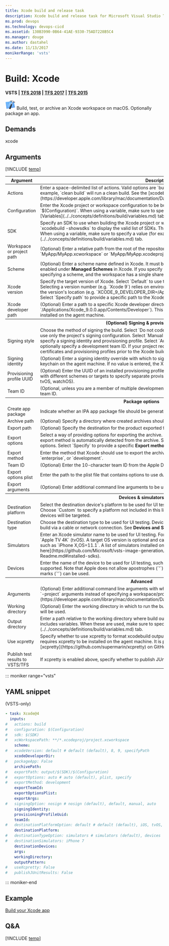 ```yaml
---
title: Xcode build and release task
description: Xcode build and release task for Microsoft Visual Studio Team Services (VSTS) and Microsoft Team Foundation Server (TFS)
ms.prod: devops
ms.technology: devops-cicd
ms.assetid: 130B3990-0B64-41AE-9330-75AD7228B5C4
ms.manager: douge
ms.author: dastahel
ms.date: 11/13/2017
monikerRange: 'vsts'
---
```



# Build: Xcode

**VSTS | [TFS 2018](xcode-build.md) | [TFS 2017](xcode-build.md) | [TFS 2015](xcode-build.md)**

![icon](_img/xcode.png) Build, test, or archive an Xcode workspace on macOS. Optionally package an app.

## Demands

xcode

## Arguments

<table>
<thead>
<tr>
<th>Argument</th>
<th>Description</th>
</tr>
</thead>

<tr>
<td>Actions</td>
<td>
Enter a space-delimited list of actions. Valid options are `build`, `clean`, `test`, `analyze`, and `archive`. For example, `clean build` will run a clean build. See the [xcodebuild man page](https://developer.apple.com/library/mac/documentation/Darwin/Reference/ManPages/man1/xcodebuild.1.html).
</td>
</tr>
<tr>
<td>Configuration</td>
<td>
Enter the Xcode project or workspace configuration to be built. The default value of this field is the variable `$(Configuration)`. When using a variable, make sure to specify a value (for example, `Release`) on the [Variables](../../concepts/definitions/build/variables.md) tab.
</td>
</tr>
<tr>
<td>SDK</td>
<td>
Specify an SDK to use when building the Xcode project or workspace. From the macOS Terminal application, run `xcodebuild -showsdks` to display the valid list of SDKs. The default value of this field is the variable `$(SDK)`. When using a variable, make sure to specify a value (for example, `iphonesimulator`) on the [Variables](../../concepts/definitions/build/variables.md) tab.
</td>
</tr>
<tr>
<td>Workspace or project path</td>
<td>
(Optional) Enter a relative path from the root of the repository to the Xcode workspace or project. For example, `MyApp/MyApp.xcworkspace` or `MyApp/MyApp.xcodeproj`.
</td>
</tr>
<tr>
<td>Scheme</td>
<td>
(Optional) Enter a scheme name defined in Xcode. It must be a shared scheme, with its <strong>Shared</strong> checkbox enabled under <strong>Managed Schemes</strong> in Xcode. If you specify a <strong>Workspace or project path</strong> above without specifying a scheme, and the workspace has a single shared scheme, it will be automatically used.
</td>
</tr>
<tr>
<td>Xcode version</td>
<td>
Specify the target version of Xcode. Select `Default` to use the default version of Xcode on the agent machine. Selecting a version number (e.g. `Xcode 9`) relies on environment variables being set on the agent machine for the version's location (e.g. `XCODE_9_DEVELOPER_DIR=/Applications/Xcode_9.0.0.app/Contents/Developer`). Select `Specify path` to provide a specific path to the Xcode developer directory.
</td>
</tr>
<tr>
<td>Xcode developer path</td>
<td>
(Optional) Enter a path to a specific Xcode developer directory (e.g. `/Applications/Xcode_9.0.0.app/Contents/Developer`). This is useful when multiple versions of Xcode are installed on the agent machine.
</td>
</tr>

<tr>
<th style="text-align: center" colspan="2">(Optional) Signing &amp; provisioning</th>
</tr>
<tr>
<td>Signing style</td>
<td>
Choose the method of signing the build. Select `Do not code sign` to disable signing. Select `Project defaults` to use only the project's signing configuration. Select `Manual signing` to force manual signing and optionally specify a signing identity and provisioning profile. Select `Automatic signing` to force automatic signing and optionally specify a development team ID. If your project requires signing, use the "Install Apple..." tasks to install certificates and provisioning profiles prior to the Xcode build.
</td>
</tr>
<tr>
<td>Signing identity</td>
<td>
(Optional) Enter a signing identity override with which to sign the build. This may require unlocking the default keychain on the agent machine. If no value is entered, the Xcode project's setting will be used.
</td>
</tr>
<tr>
<td>Provisioning profile UUID</td>
<td>
(Optional) Enter the UUID of an installed provisioning profile to be used for this build. Use separate build tasks with different schemes or targets to specify separate provisioning profiles by target in a single workspace (iOS, tvOS, watchOS).
</td>
</tr>
<tr>
<td>Team ID</td>
<td>
(Optional, unless you are a member of multiple development teams.) Specify the 10-character development team ID.
</td>
</tr>

<tr>
<th style="text-align: center" colspan="2">Package options</th>
</tr>
<tr>
<td>Create app package</td>
<td>
Indicate whether an IPA app package file should be generated as a part of the build.
</td>
</tr>
<tr>
<td>Archive path</td>
<td>
(Optional) Specify a directory where created archives should be placed.
</td>
</tr>
<tr>
<td>Export path</td>
<td>
(Optional) Specify the destination for the product exported from the archive.
</td>
</tr>
<tr>
<td>Export options</td>
<td>
Select a way of providing options for exporting the archive. When the default value of `Automatic` is selected, the export method is automatically detected from the archive. Select `Plist` to specify a plist file containing export options. Select `Specify` to provide a specific <strong>Export method</strong> and <strong>Team ID</strong>.
</td>
</tr>
<tr>
<td>Export method</td>
<td>
Enter the method that Xcode should use to export the archive. For example: `app-store`, `package`, `ad-hoc`, `enterprise`, or `development`.
</td>
</tr>
<tr>
<td>Team ID</td>
<td>
(Optional) Enter the 10-character team ID from the Apple Developer Portal to use during export.
</td>
</tr>
<tr>
<td>Export options plist</td>
<td>
Enter the path to the plist file that contains options to use during export.
</td>
</tr>
<tr>
<td>Export arguments</td>
<td>
(Optional) Enter additional command line arguments to be used during export.
</td>
</tr>

<tr>
<th style="text-align: center" colspan="2">Devices &amp; simulators</th>
</tr>
<tr>
<td>Destination platform</td>
<td>
Select the destination device's platform to be used for UI testing when the generic build device isn't valid. Choose `Custom` to specify a platform not included in this list. When `Default` is selected, no simulators nor devices will be targeted.
</td>
</tr>
<tr>
<td>Destination type</td>
<td>
Choose the destination type to be used for UI testing. Devices must be connected to the Mac performing the build via a cable or network connection. See <strong>Devices and Simulators</strong> in Xcode.
</td>
</tr>
<tr>
<td>Simulators</td>
<td>
Enter an Xcode simulator name to be used for UI testing. For example, enter `iPhone X` (iOS and watchOS) or `Apple TV 4K` (tvOS). A target OS version is optional and can be specified in the format 'OS=<i>versionNumber</i>', such as `iPhone X,OS=11.1`. A list of simulators installed on the <strong>Hosted macOS Preview</strong> agent can be [found here](https://github.com/Microsoft/vsts-image-generation/blob/master/images/macos/macos-Readme.md#installed-sdks).
</td>
</tr>
<tr>
<td>Devices</td>
<td>
Enter the name of the device to be used for UI testing, such as `Raisa's iPad`. Only one device is currently supported. Note that Apple does not allow apostrophes (`'`) in device names. Instead, right single quotation marks (`'`) can be used.
</td>
</tr>

<tr>
<th style="text-align: center" colspan="2">Advanced</th>
</tr>
<tr>
<td>Arguments</td>
<td>
(Optional) Enter additional command line arguments with which to build. This is useful for specifying `-target` or `-project` arguments instead of specifying a workspace/project and scheme. See the [xcodebuild man page](https://developer.apple.com/library/mac/documentation/Darwin/Reference/ManPages/man1/xcodebuild.1.html).
</td>
</tr>
<tr>
<td>Working directory</td>
<td>
(Optional) Enter the working directory in which to run the build. If no value is entered, the root of the repository will be used.
</td>
</tr>
<tr>
<td>Output directory</td>
<td>
Enter a path relative to the working directory where build output (binaries) will be placed.
The default value includes variables. When these are used, make sure to specify values on the [Variables](../../concepts/definitions/build/variables.md) tab.
</td>
</tr>
<tr>
<td>Use xcpretty</td>
<td>
Specify whether to use xcpretty to format xcodebuild output and generate JUnit test results. Enabling this requires xcpretty to be installed on the agent machine. It is preinstalled on VSTS hosted build agents. See [xcpretty](https://github.com/supermarin/xcpretty) on GitHub.
</td>
</tr>
<tr>
<td>Publish test results to VSTS/TFS</td>
<td>
If xcpretty is enabled above, specify whether to publish JUnit test results to VSTS/TFS.
</td>
</tr>

[!INCLUDE [temp](../_shared/control-options-arguments.md)]
</table>

::: moniker range="vsts"

## YAML snippet

(VSTS-only)

```YAML
- task: Xcode@4
  inputs:
#   actions: build
#   configuration: $(Configuration)
#   sdk: $(SDK)
#   xcWorkspacePath: **/*.xcodeproj/project.xcworkspace
    scheme:
#   xcodeVersion: default # default (default), 8, 9, specifyPath
    xcodeDeveloperDir:
#   packageApp: False
    archivePath:
#   exportPath: output/$(SDK)/$(Configuration)
#   exportOptions: auto # auto (default), plist, specify
#   exportMethod: development
    exportTeamId:
    exportOptionsPlist:
    exportArgs:
#   signingOption: nosign # nosign (default), default, manual, auto
    signingIdentity:
    provisioningProfileUuid:
    teamId:
#   destinationPlatformOption: default # default (default), iOS, tvOS, macOS, custom
    destinationPlatform:
#   destinationTypeOption: simulators # simulators (default), devices
#   destinationSimulators: iPhone 7
    destinationDevices:
    args:
    workingDirectory:
    outputPattern:
#   useXcpretty: False
#   publishJUnitResults: False
```

::: moniker-end

## Example

[Build your Xcode app](../../apps/mobile/xcode-ios.md)

## Q&A
<!-- BEGINSECTION class="md-qanda" -->

[!INCLUDE [temp](../../_shared/qa-agents.md)]

<!-- ENDSECTION -->
